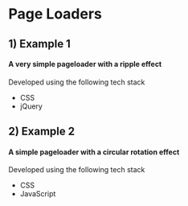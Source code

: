 # Page Loaders

## 1) Example 1   
#### A very simple pageloader with a ripple effect      
Developed using the following tech stack
- CSS
- jQuery

## 2) Example 2
#### A simple pageloader with a circular rotation effect   
Developed using the following tech stack   
- CSS
- JavaScript
